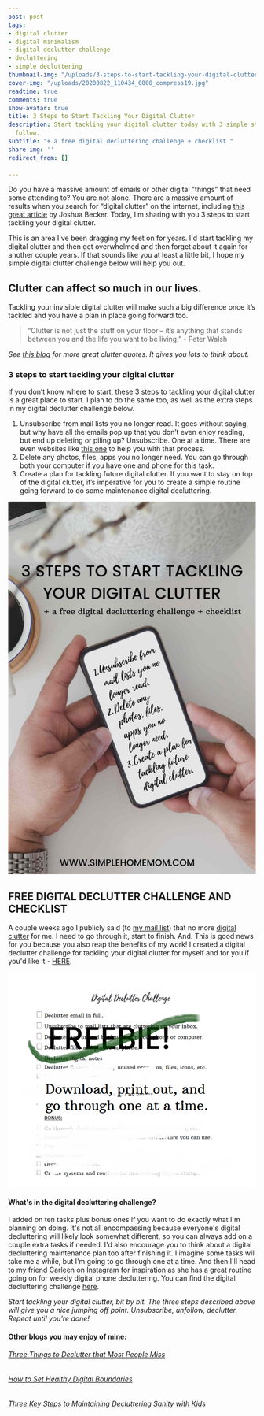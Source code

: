```yaml
---
post: post
tags:
- digital clutter
- digital minimalism
- digital declutter challenge
- decluttering
- simple decluttering
thumbnail-img: "/uploads/3-steps-to-start-tackling-your-digital-clutter-shm.jpg"
cover-img: "/uploads/20200822_110434_0000_compress19.jpg"
readtime: true
comments: true
show-avatar: true
title: 3 Steps to Start Tackling Your Digital Clutter
description: Start tackling your digital clutter today with 3 simple steps you can
  follow.
subtitle: "+ a free digital decluttering challenge + checklist "
share-img: ''
redirect_from: []

---
```

Do you have a massive amount of emails or other digital "things" that need some attending to? You are not alone. There are a massive amount of results when you search for “digital clutter” on the internet, including [this great article](https://www.becomingminimalist.com/25-areas-of-digital-clutter-to-minimalize/) by Joshua Becker. Today, I’m sharing with you 3 steps to start tackling your digital clutter.

This is an area I've been dragging my feet on for years. I'd start tackling my digital clutter and then get overwhelmed and then forget about it again for another couple years. If that sounds like you at least a little bit, I hope my simple digital clutter challenge below will help you out.

## Clutter can affect so much in our lives.

Tackling your invisible digital clutter will make such a big difference once it’s tackled and you have a plan in place going forward too.

> “Clutter is not just the stuff on your floor – it’s anything that stands between you and the life you want to be living.” - Peter Walsh

_See_ [_this blog_](https://organisemyhouse.com/clutter-quotes/) _for more great clutter quotes. It gives you lots to think about._

### 3 steps to start tackling your digital clutter

If you don’t know where to start, these 3 steps to tackling your digital clutter is a great place to start. I plan to do the same too, as well as the extra steps in my digital declutter challenge below.

1. Unsubscribe from mail lists you no longer read. It goes without saying, but why have all the emails pop up that you don’t even enjoy reading, but end up deleting or piling up? Unsubscribe. One at a time. There are even websites like [this one](https://unroll.me/) to help you with that process.
2. Delete any photos, files, apps you no longer need. You can go through both your computer if you have one and phone for this task.
3. Create a plan for tackling future digital clutter. If you want to stay on top of the digital clutter, it’s imperative for you to create a simple routine going forward to do some maintenance digital decluttering.

![A picture of someone holding a phone.](/uploads/3-steps-to-start-tackling-your-digital-clutter-shm.jpg "3 Steps to Start Tackling Your Digital Clutter SHM")

## FREE DIGITAL DECLUTTER CHALLENGE AND CHECKLIST

A couple weeks ago I publicly said (to [my mail list](https://eastcoastkelly.us4.list-manage.com/subscribe?u=581b5bf0ab44ab0870d2a00c0&id=3026fc64c7)) that no more [digital clutter](https://www.mindfulproductivityblog.com/blog/4-types-of-digital-clutter) for me. I need to go through it, start to finish. And. This is good news for you because you also reap the benefits of my work! I created a digital declutter challenge for tackling your digital clutter for myself and for you if you'd like it - [HERE](https://mailchi.mp/2537e5ab8d0f/free-digital-declutter-challenge).

![An image of the digital declutter challenge.](/uploads/digital-declutter-challenge-shm.png "Digital Declutter Challenge SHM")

#### What's in the digital decluttering challenge?

I added on ten tasks plus bonus ones if you want to do exactly what I'm planning on doing. It's not all encompassing because everyone's digital decluttering will likely look somewhat different, so you can always add on a couple extra tasks if needed. I'd also encourage you to think about a digital decluttering maintenance plan too after finishing it. I imagine some tasks will take me a while, but I'm going to go through one at a time. And then I'll head to my friend [Carleen on Instagram](https://www.instagram.com/carleenarmstead/) for inspiration as she has a great routine going on for weekly digital phone decluttering. You can find the digital decluttering challenge [here](https://mailchi.mp/2537e5ab8d0f/free-digital-declutter-challenge).

_Start tackling your digital clutter, bit by bit. The three steps described above will give you a nice jumping off point. Unsubscribe, unfollow, declutter. Repeat until you’re done!_

#### Other blogs you may enjoy of mine:

###### [Three Things to Declutter that Most People Miss](https://www.simplehomemom.com/three-things-to-declutter-that-most-people-miss/)

###### [How to Set Healthy Digital Boundaries](https://www.simplehomemom.com/how-to-set-healthy-digital-boundaries/)

###### [Three Key Steps to Maintaining Decluttering Sanity with Kids](https://www.simplehomemom.com/three-key-steps-to-maintaining-decluttering-sanity-with-kids/)